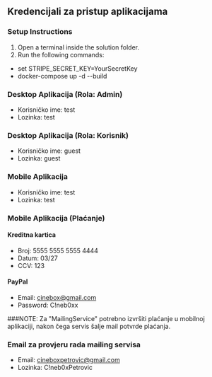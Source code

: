 ## Kredencijali za pristup aplikacijama

### Setup Instructions

1. Open a terminal inside the solution folder.
2. Run the following commands:
- set STRIPE_SECRET_KEY=YourSecretKey
- docker-compose up -d --build


### Desktop Aplikacija (Rola: Admin)
- Korisničko ime: test
- Lozinka: test

### Desktop Aplikacija (Rola: Korisnik)
- Korisničko ime: guest
- Lozinka: guest

### Mobile Aplikacija
- Korisničko ime: test
- Lozinka: test

### Mobile Aplikacija (Plaćanje)
 #### Kreditna kartica
  - Broj: 5555 5555 5555 4444
  - Datum: 03/27
  - CCV: 123

 #### PayPal
  - Email: cinebox@gmail.com
  - Password: C!neb0xx

###NOTE: Za "MailingService" potrebno izvršiti plaćanje u mobilnoj aplikaciji, nakon čega servis šalje mail potvrde plaćanja.

### Email za provjeru rada mailing servisa 
- Email: cineboxpetrovic@gmail.com
- Lozinka: C!neb0xPetrovic

